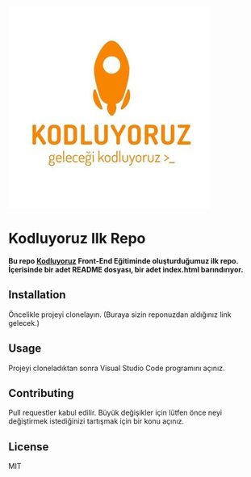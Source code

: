 ![kodluyoruz logo](https://raw.githubusercontent.com/Kodluyoruz/taskforce/git/git/markdown-nedir-nasil-kullaniriz-/figures/kodluyoruz_logo.jpg)



# Kodluyoruz Ilk Repo

**Bu repo [Kodluyoruz](https://www.kodluyoruz.org/) Front-End Eğitiminde oluşturduğumuz ilk repo. İçerisinde bir adet README dosyası, bir adet index.html barındırıyor.**



## Installation 

Öncelikle projeyi clonelayın. (Buraya sizin reponuzdan aldığınız link gelecek.)

## Usage

Projeyi cloneladıktan sonra Visual Studio Code programını açınız.



## Contributing 

Pull requestler kabul edilir. Büyük değişikler için lütfen önce neyi değiştirmek istediğinizi tartışmak için bir konu açınız.

## License

MIT

